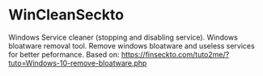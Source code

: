 # WinCleanSeckto
Windows Service cleaner (stopping and disabling service). Windows bloatware removal tool. Remove windows bloatware and useless services for better peformance. Based on: https://finseckto.com/tuto2me/?tuto=Windows-10-remove-bloatware.php
